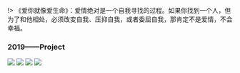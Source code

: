 <!--
 * @Descripttion: 
 * @version: 
 * @Author: suckson
 * @Date: 2019-09-27 23:23:27
 * @LastEditors: suckson
 * @LastEditTime: 2019-09-27 23:36:13
 -->
!> 《爱你就像爱生命》：爱情绝对是一个自我寻找的过程。如果你找到一个人，但为了和他相处，必须改变自我、压抑自我，或者委屈自我，那肯定不是爱情，不会幸福。

<h3 class="text-center text-success m-3">2019——Project</h3>

<img src="https://suckosn-blog.oss-cn-hangzhou.aliyuncs.com/3DGIS/3d1.png" class="img-responsive m-2">

<img src="https://suckosn-blog.oss-cn-hangzhou.aliyuncs.com/3DGIS/3d2.png" class="img-responsive m-2">

<img src="https://suckosn-blog.oss-cn-hangzhou.aliyuncs.com/3DGIS/3d3.png" class="img-responsive m-2">

<img src="https://suckosn-blog.oss-cn-hangzhou.aliyuncs.com/3DGIS/3d4.png" class="img-responsive m-2">